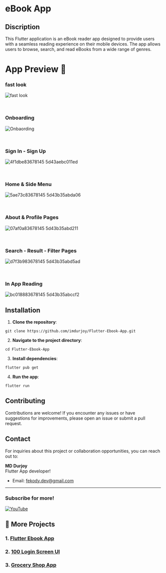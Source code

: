 # eBook App

## Discription

This Flutter application is an eBook reader app designed to provide users with a seamless reading experience on their mobile devices. The app allows users to browse, search, and read eBooks from a wide range of genres.


# App Preview 👀

### fast look 
![fast look](https://github.com/imdurjoy/Flutter-Ebook-App/assets/161208708/3125b754-9a5c-4e2c-a549-50467087768e)



<br>

### Onboarding 

![Onbaording](https://github.com/imdurjoy/Flutter-Ebook-App/assets/161208708/b4fddf0f-ca56-41af-9cc9-cb55bdfeb9a3)


<br>

### Sign In - Sign Up
![4f1dbe83678145 5d43aebc011ed](https://github.com/imdurjoy/Flutter-Ebook-App/assets/161208708/6834a699-9b05-447a-a60e-78d80a45ca03)



<br>

### Home & Side Menu
![5ae73c83678145 5d43b35abda06](https://github.com/imdurjoy/Flutter-Ebook-App/assets/161208708/7825e631-6466-4798-a3bc-613ce725c88c)


<br>

### About & Profile Pages

![07af0a83678145 5d43b35abd211](https://github.com/imdurjoy/Flutter-Ebook-App/assets/161208708/c21386c5-6f4d-4da9-8f18-4debc1396984)

<br>

### Search - Result - Filter Pages
![d7f3b983678145 5d43b35abd5ad](https://github.com/imdurjoy/Flutter-Ebook-App/assets/161208708/ccfb9db1-dc74-44ab-91bd-ca28371c0cda)

<br>

### In App Reading

![bc018883678145 5d43b35abccf2](https://github.com/imdurjoy/Flutter-Ebook-App/assets/161208708/729e6a76-aa50-42e4-ac52-d85ee7af11f5)

## Installation

1. **Clone the repository**:

```
git clone https://github.com/imdurjoy/Flutter-Ebook-App.git
```

2. **Navigate to the project directory**:

```
cd Flutter-Ebook-App
```

3. **Install dependencies**:

```
flutter pub get
```

4. **Run the app**:

```
flutter run
```


## Contributing

Contributions are welcome! If you encounter any issues or have suggestions for improvements, please open an issue or submit a pull request.


## Contact

For inquiries about this project or collaboration opportunities, you can reach out to:

**MD Durjoy**
<br>
 Flutter App developer!
<br>
- Email: fekody.dev@gmail.com
---

### Subscribe for more!
[![YouTube](https://img.shields.io/badge/YouTube-FF0000?style=for-the-badge&logo=youtube&logoColor=white)](https://www.youtube.com/channel/UC8xaTH9O8H1hrLHZ78Kntwg)


## 💼 More Projects

### 1. [Flutter Ebook App](https://github.com/imdurjoy/Flutter-Ebook-App.git)


### 2. [ 100 Login Screen UI ](https://github.com/imdurjoy/100-Login-Screen-UI.git)


### 3. [Grocery Shop App ](https://github.com/imdurjoy/Grocery-Shop-App.git)

